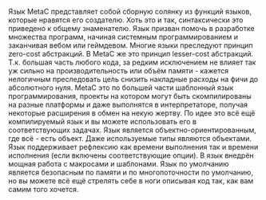 Язык MetaC представляет собой сборную солянку из функций языков, 
которые нравятся его создателю.
Хоть это и так, синтаксически это приведено к общему знаменателю.
Язык призван помочь в разработке множества программ, начиная 
системным программированием и заканчивая вебом или геймдевом.
Многие языки преследуют принцип zero-cost абстракций.
В MetaC же это принцип lesser-cost абстракций.
Т.к. большая часть любого кода, за редким исключением не влияет так
уж сильно на производительность или объём памяти - кажется нелогичным
преследовать цель снизить накладные расходы на фичи до абсолютного нуля.
MetaC это по большей части шаблонный язык программирования, проекты на котором могут быть скомпилированы на разные платформы и даже выполнятся в интерпретаторе, получая некоторые расширения в обмен на некую жертву.
По идее это всё ещё компилируемый язык и вы можете использовать его 
в соответствующих задачах.
Язык является объектно-ориентированным, где всё - есть объект.
Даже используемые типы являются объектами.
Язык поддерживает рефлексию как времени выполнения так и времени исполнения (если включены соответствующие опции).
В язык внедрён мощная работа с макросами и шаблонами.
Язык по умолчанию является безопасным по памяти и по многопоточности по умолчанию, но вы можете всё ещё стрелять себе в ноги описывая код так, как вам самим того хочется.